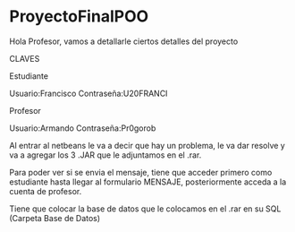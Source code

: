 # ProyectoFinalPOO

Hola Profesor, vamos a detallarle ciertos detalles del proyecto

CLAVES

Estudiante

Usuario:Francisco
Contraseña:U20FRANCI

Profesor

Usuario:Armando
Contraseña:Pr0gorob

Al entrar al netbeans le va a decir que hay un problema, le va dar resolve y va a agregar los 3 .JAR que le adjuntamos en el .rar.

Para poder ver si se envia el mensaje, tiene que acceder primero como estudiante hasta llegar al formulario MENSAJE, posteriormente acceda a la cuenta de profesor.

Tiene que colocar la base de datos que le colocamos en el .rar en su SQL (Carpeta Base de Datos)
